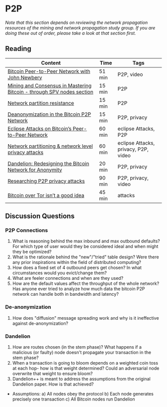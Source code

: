 # P2P

*Note that this section depends on reviewing the network propagation resources of the mining and network propagation study group. If you are doing these out of order, please take a look at that section first.*

## Reading

| Content                                                                                       | Time  | Tags                    |
|-----------------------------------------------------------------------------------------------|-------|-------------------------|
[Bitcoin Peer-to-Peer Network with John Newbery](https://youtu.be/eVerdR2hOMw) | 51 min | P2P, video |
[Mining and Consensus in Mastering Bitcoin - through SPV nodes section](https://github.com/bitcoinbook/bitcoinbook/blob/f8b883dcd4e3d1b9adf40fed59b7e898fbd9241f/ch08.asciidoc#network-discovery) | 15 min | P2P |
[Network partition resistance](https://gist.github.com/sdaftuar/c2a3320c751efb078a7c1fd834036cb0) | 15 min | P2P |
[Deanonymization in the Bitcoin P2P Network](https://papers.nips.cc/paper/6735-deanonymization-in-the-bitcoin-p2p-network.pdf) | 15 min | P2P, privacy |
[Eclipse Attacks on Bitcoin’s Peer-to-Peer Network ](https://eprint.iacr.org/2015/263.pdf) | 60 min | eclipse Attacks, P2P |
[Network partitioning & network level privacy attacks](https://youtu.be/StnOVBbIpD8) | 60 min | eclipse Attacks, privacy, P2P, video |
[Dandelion: Redesigning the Bitcoin Network for Anonymity](https://arxiv.org/pdf/1701.04439.pdf) | 20 min | P2P, privacy |
[Researching P2P privacy attacks](https://youtu.be/qKNEUfnYue0) | 90 min | P2P, privacy, video |
[Bitcoin over Tor isn’t a good idea](https://arxiv.org/pdf/1410.6079.pdf) | 45 min | attacks |


## Discussion Questions

### P2P Connections
1. What is reasoning behind the max inbound and max outbound defaults? For which type of user would they be considered ideal and when might they be optimized?
1. What is the rationale behind the "new"/"tried" table design? Were there any prior inspirations within the field of distributed computing?
1. How does a fixed set of 4 outbound peers get chosen? In what circumstances would you evict/change them?
1. What are feeler connections and when are they used?
1. How are the default values affect the throughput of the whole network? Has anyone ever tried to analyze how much data the bitcoin P2P network can handle both in bandwidth and latency?

### De-anonymization
1. How does "diffusion" message spreading work and why is it ineffective against de-anonymization?

### Dandelion
1. How are routes chosen (in the stem phase)? What happens if a malicious (or faulty) node doesn't propagate your transaction in the stem phase?
1. When a transaction is going to bloom depends on a weighted coin toss at each hop- how is that weight determined? Could an adversarial node overwrite that weight to ensure bloom?
1. Dandelion++ is meant to address the assumptions from the original Dandelion paper. How is that achieved?
  - Assumptions:
    a) All nodes obey the protocol
    b) Each node generates precisely one transaction
    c) All Bitcoin nodes run Dandelion

